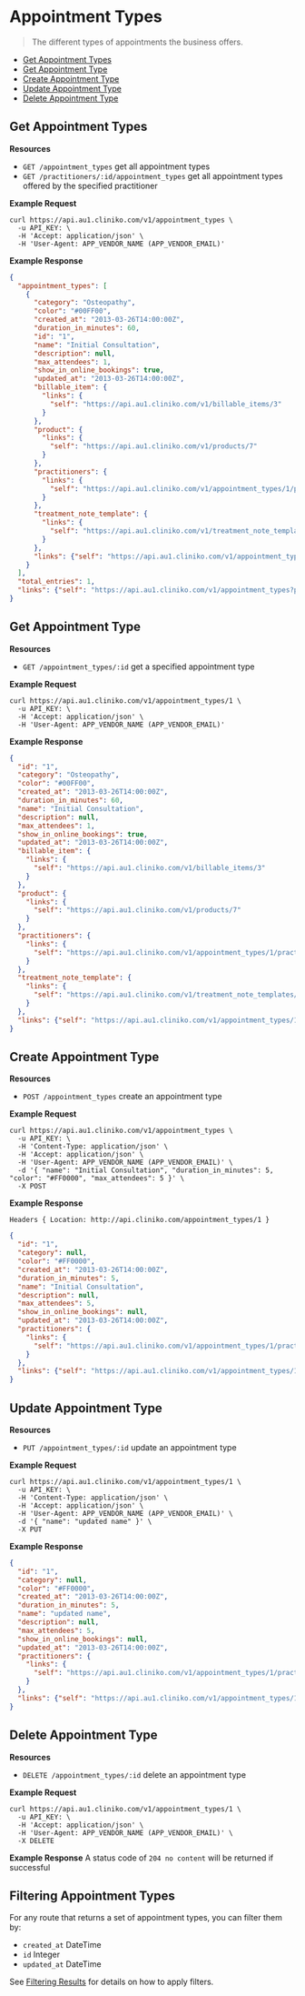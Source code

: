 Appointment Types
============
> The different types of appointments the business offers.

* [Get Appointment Types](#get-appointment-types "This will return all appointment types.")
* [Get Appointment Type](#get-appointment-type "This will return a specified appointment type.")
* [Create Appointment Type](#create-appointment-type "This will create an appointment type.")
* [Update Appointment Type](#update-appointment-type "This will update an appointment type.")
* [Delete Appointment Type](#delete-appointment-type "This will delete an appointment type.")

Get Appointment Types
----------------

**Resources**
* ```GET /appointment_types``` get all appointment types
* ```GET /practitioners/:id/appointment_types``` get all appointment types offered by the specified practitioner

**Example Request**
```shell
curl https://api.au1.cliniko.com/v1/appointment_types \
  -u API_KEY: \
  -H 'Accept: application/json' \
  -H 'User-Agent: APP_VENDOR_NAME (APP_VENDOR_EMAIL)'
```

**Example Response**
```json
{
  "appointment_types": [
    {
      "category": "Osteopathy",
      "color": "#00FF00",
      "created_at": "2013-03-26T14:00:00Z",
      "duration_in_minutes": 60,
      "id": "1",
      "name": "Initial Consultation",
      "description": null,
      "max_attendees": 1,
      "show_in_online_bookings": true,
      "updated_at": "2013-03-26T14:00:00Z",
      "billable_item": {
        "links": {
          "self": "https://api.au1.cliniko.com/v1/billable_items/3"
        }
      },
      "product": {
        "links": {
          "self": "https://api.au1.cliniko.com/v1/products/7"
        }
      },
      "practitioners": {
        "links": {
          "self": "https://api.au1.cliniko.com/v1/appointment_types/1/practitioners"
        }
      },
      "treatment_note_template": {
        "links": {
          "self": "https://api.au1.cliniko.com/v1/treatment_note_templates/1"
        }
      },
      "links": {"self": "https://api.au1.cliniko.com/v1/appointment_types/1"}
    }
  ],
  "total_entries": 1,
  "links": {"self": "https://api.au1.cliniko.com/v1/appointment_types?page=1"}
}
```

Get Appointment Type
------------

**Resources**
* ```GET /appointment_types/:id``` get a specified appointment type

**Example Request**
```shell
curl https://api.au1.cliniko.com/v1/appointment_types/1 \
  -u API_KEY: \
  -H 'Accept: application/json' \
  -H 'User-Agent: APP_VENDOR_NAME (APP_VENDOR_EMAIL)'
```

**Example Response**
```json
{
  "id": "1",
  "category": "Osteopathy",
  "color": "#00FF00",
  "created_at": "2013-03-26T14:00:00Z",
  "duration_in_minutes": 60,
  "name": "Initial Consultation",
  "description": null,
  "max_attendees": 1,
  "show_in_online_bookings": true,
  "updated_at": "2013-03-26T14:00:00Z",
  "billable_item": {
    "links": {
      "self": "https://api.au1.cliniko.com/v1/billable_items/3"
    }
  },
  "product": {
    "links": {
      "self": "https://api.au1.cliniko.com/v1/products/7"
    }
  },
  "practitioners": {
    "links": {
      "self": "https://api.au1.cliniko.com/v1/appointment_types/1/practitioners"
    }
  },
  "treatment_note_template": {
    "links": {
      "self": "https://api.au1.cliniko.com/v1/treatment_note_templates/1"
    }
  },
  "links": {"self": "https://api.au1.cliniko.com/v1/appointment_types/1"}
}
```

Create Appointment Type
----------------
**Resources**
* ```POST /appointment_types``` create an appointment type

**Example Request**
```shell
curl https://api.au1.cliniko.com/v1/appointment_types \
  -u API_KEY: \
  -H 'Content-Type: application/json' \
  -H 'Accept: application/json' \
  -H 'User-Agent: APP_VENDOR_NAME (APP_VENDOR_EMAIL)' \
  -d '{ "name": "Initial Consultation", "duration_in_minutes": 5, "color": "#FF0000", "max_attendees": 5 }' \
  -X POST
```

**Example Response**
```
Headers { Location: http://api.cliniko.com/appointment_types/1 }
```
```json
{
  "id": "1",
  "category": null,
  "color": "#FF0000",
  "created_at": "2013-03-26T14:00:00Z",
  "duration_in_minutes": 5,
  "name": "Initial Consultation",
  "description": null,
  "max_attendees": 5,
  "show_in_online_bookings": null,
  "updated_at": "2013-03-26T14:00:00Z",
  "practitioners": {
    "links": {
      "self": "https://api.au1.cliniko.com/v1/appointment_types/1/practitioners"
    }
  },
  "links": {"self": "https://api.au1.cliniko.com/v1/appointment_types/1"}
}
```

Update Appointment Type
----------------
**Resources**
* ```PUT /appointment_types/:id``` update an appointment type

**Example Request**
```shell
curl https://api.au1.cliniko.com/v1/appointment_types/1 \
  -u API_KEY: \
  -H 'Content-Type: application/json' \
  -H 'Accept: application/json' \
  -H 'User-Agent: APP_VENDOR_NAME (APP_VENDOR_EMAIL)' \
  -d '{ "name": "updated name" }' \
  -X PUT
```
**Example Response**
```json
{
  "id": "1",
  "category": null,
  "color": "#FF0000",
  "created_at": "2013-03-26T14:00:00Z",
  "duration_in_minutes": 5,
  "name": "updated name",
  "description": null,
  "max_attendees": 5,
  "show_in_online_bookings": null,
  "updated_at": "2013-03-26T14:00:00Z",
  "practitioners": {
    "links": {
      "self": "https://api.au1.cliniko.com/v1/appointment_types/1/practitioners"
    }
  },
  "links": {"self": "https://api.au1.cliniko.com/v1/appointment_types/1"}
}
```

Delete Appointment Type
----------------
**Resources**
* ```DELETE /appointment_types/:id``` delete an appointment type

**Example Request**
```shell
curl https://api.au1.cliniko.com/v1/appointment_types/1 \
  -u API_KEY: \
  -H 'Accept: application/json' \
  -H 'User-Agent: APP_VENDOR_NAME (APP_VENDOR_EMAIL)' \
  -X DELETE
```
**Example Response**
A status code of `204 no content` will be returned if successful

Filtering Appointment Types
----------------

For any route that returns a set of appointment types, you can filter them by:
* ```created_at``` DateTime
* ```id``` Integer
* ```updated_at``` DateTime

See [Filtering Results](https://github.com/redguava/cliniko-api#filtering-results) for details on how to apply filters.
